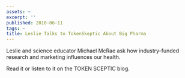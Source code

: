 ```yaml
---
assets: ~
excerpt: ''
published: 2010-06-11
tags: ~
title: Leslie Talks to TokenSkeptic About Big Pharma
---
```

Leslie and science educator Michael McRae ask how industry-funded
research and marketing influences our health.

Read it or listen to it on the TOKEN SCEPTIC blog.